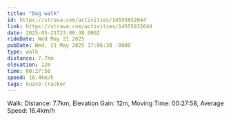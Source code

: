 ```yaml
---
title: "Dog walk"
id: https://strava.com/activities/14555832644
link: https://strava.com/activities/14555832644
date: 2025-05-21T23:06:38.000Z
rideDate: Wed May 21 2025
pubDate: Wed, 21 May 2025 17:06:38 -0600
type: walk
distance: 7.7km
elevation: 12m
time: 00:27:58
speed: 16.4km/h
tags: kuzco-tracker
---
```

Walk: Distance: 7.7km, Elevation Gain: 12m, Moving Time: 00:27:58, Average Speed: 16.4km/h
